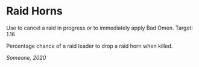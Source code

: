 # Raid Horns

Use to cancel a raid in progress or to immediately apply Bad Omen.  Target: 1.16

Percentage chance of a raid leader to drop a raid horn when killed.


*Someone, 2020*
